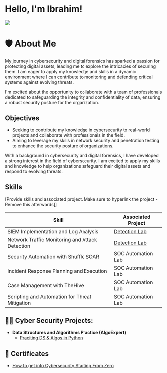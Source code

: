 # Hello, I'm Ibrahim!
<a href="https://www.linkedin.com/in/ibrahim-khorshid-723592211/"><img src="https://img.shields.io/badge/-LinkedIn-0072b1?&style=for-the-badge&logo=linkedin&logoColor=white" /></a>

# 🛡️ About Me

My journey in cybersecurity and digital forensics has sparked a passion for protecting digital assets, leading me to explore the intricacies of securing them. I am eager to apply my knowledge and skills in a dynamic environment where I can contribute to monitoring and defending critical systems against evolving threats.

I'm excited about the opportunity to collaborate with a team of professionals dedicated to safeguarding the integrity and confidentiality of data, ensuring a robust security posture for the organization.


## Objectives
 - Seeking to contribute my knowledge in cybersecurity to real-world projects and collaborate with professionals in the field.
 - Aiming to leverage my skills in network security and penetration testing to enhance the security posture of organizations.

With a background in cybersecurity and digital forensics, I have developed a strong interest in the field of cybersecurity. I am excited to apply my skills and knowledge to help organizations safeguard their digital assets and respond to evolving threats.

## Skills
[Provide skills and associated project. Make sure to hyperlink the project - Remove this afterwards]]

| Skill                                         | Associated Project         |
|-----------------------------------------------|----------------------------|
| SIEM Implementation and Log Analysis          | <a href="https://google.com">Detection Lab</a>|
| Network Traffic Monitoring and Attack Detection | <a href="https://google.com">Detection Lab</a>|
| Security Automation with Shuffle SOAR         | SOC Automation Lab|
| Incident Response Planning and Execution      | SOC Automation Lab|
| Case Management with TheHive                  | SOC Automation Lab|
| Scripting and Automation for Threat Mitigation | SOC Automation Lab|


<h2>👨‍💻 Cyber Security Projects:</h2>

- <b>Data Structures and Algorithms Practice (AlgoExpert)</b>
  - [Praciting DS & Algos in Python](https://github.com/joshmadakor1/Algorithms-Practice)


<h2>📜 Certificates </h2>

- [How to get into Cybersecurity Starting From Zero](https://www.youtube.com/watch?v=a83ASGn_V_s)

